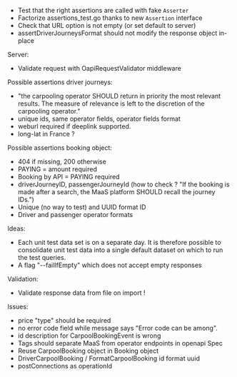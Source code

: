 
- Test that the right assertions are called with fake `Asserter`
- Factorize assertions_test.go thanks to new `Assertion` interface
- Check that URL option is not empty (or set default to server)
- assertDriverJourneysFormat should not modify the response object in-place

Server:

- Validate request with OapiRequestValidator middleware

Possible assertions driver journeys:

- "the carpooling operator SHOULD return in priority the most relevant 
  results. The measure of relevance is left to the discretion of the 
  carpooling operator."
- unique ids, same operator fields, operator fields format
- weburl required if deeplink supported.
- long-lat in France ?

Possible assertions booking object:

- 404 if missing, 200 otherwise
- PAYING = amount required
- Booking by API = PAYING required
- driverJourneyID, passengerJourneyId (how to check ? "If the booking is made 
  after a search, the MaaS platform SHOULD recall the journey IDs.")
- Unique (no way to test) and UUID format ID 
- Driver and passenger operator formats

Ideas:

- Each unit test data set is on a separate day. It is therefore possible to 
  consolidate unit test data into a single default dataset on which to run the 
  test queries.
- A flag "--failIfEmpty" which does not accept empty responses

Validation:

- Validate response data from file on import ! 

Issues:
 
- price "type" should be required
- no error code field while message says "Error code can be among".
- id description for CarpoolBookingEvent is wrong
- Tags should separate MaaS from operator endpoints in openapi Spec
- Reuse CarpoolBooking object in Booking object
- DriverCarpoolBooking / FormatCarpoolBooking id format uuid
- postConnections as operationId
